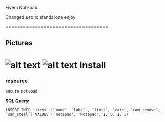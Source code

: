 Fivem Notepad

Changed esx to standalone enjoy

===================================
## Pictures
![alt text](https://i.imgur.com/hie3acy.png)
![alt text](https://i.imgur.com/XhMQFIj.jpg)
Install
==================
### resource
```
ensure notepad
```
**SQL Query**
```
INSERT INTO `items` (`name`, `label`, `limit`, `rare`, `can_remove`, `can_steal`) VALUES ('notepad', 'Notepad', 1, 0, 1, 1)
```
